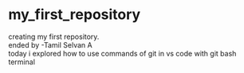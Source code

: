 # my_first_repository
creating my first repository.
<br>
ended by -Tamil Selvan A
<br>
today i explored how to use commands of git in vs code with git bash terminal